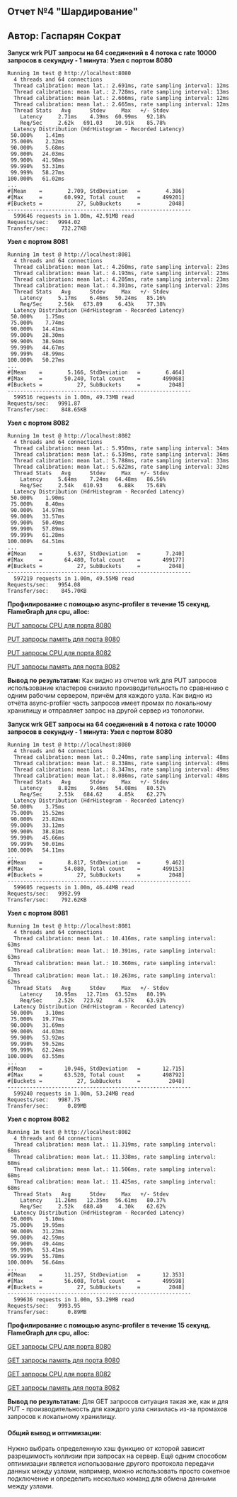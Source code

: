 ## Отчет №4 "Шардирование"
## Автор: Гаспарян Сократ

<b>Запуск wrk PUT запросы на 64 соединений в 4 потока с rate 10000 запросов в секундну - 1 минута:</b>
<b>Узел с портом 8080</b>
```
Running 1m test @ http://localhost:8080
  4 threads and 64 connections
  Thread calibration: mean lat.: 2.691ms, rate sampling interval: 12ms
  Thread calibration: mean lat.: 2.728ms, rate sampling interval: 13ms
  Thread calibration: mean lat.: 2.666ms, rate sampling interval: 12ms
  Thread calibration: mean lat.: 2.665ms, rate sampling interval: 12ms
  Thread Stats   Avg      Stdev     Max   +/- Stdev
    Latency     2.71ms    4.39ms  60.99ms   92.18%
    Req/Sec     2.62k   691.03    10.91k    85.78%
  Latency Distribution (HdrHistogram - Recorded Latency)
 50.000%    1.41ms
 75.000%    2.32ms
 90.000%    5.68ms
 99.000%   24.03ms
 99.900%   41.98ms
 99.990%   53.31ms
 99.999%   58.27ms
100.000%   61.02ms
...
#[Mean    =        2.709, StdDeviation   =        4.386]
#[Max     =       60.992, Total count    =       499201]
#[Buckets =           27, SubBuckets     =         2048]
----------------------------------------------------------
  599646 requests in 1.00m, 42.91MB read
Requests/sec:   9994.02
Transfer/sec:    732.27KB
```

<b>Узел с портом 8081</b>
```
Running 1m test @ http://localhost:8081
  4 threads and 64 connections
  Thread calibration: mean lat.: 4.260ms, rate sampling interval: 23ms
  Thread calibration: mean lat.: 4.193ms, rate sampling interval: 23ms
  Thread calibration: mean lat.: 4.205ms, rate sampling interval: 23ms
  Thread calibration: mean lat.: 4.301ms, rate sampling interval: 23ms
  Thread Stats   Avg      Stdev     Max   +/- Stdev
    Latency     5.17ms    6.46ms  50.24ms   85.16%
    Req/Sec     2.56k   673.89     6.43k    77.38%
  Latency Distribution (HdrHistogram - Recorded Latency)
 50.000%    1.75ms
 75.000%    7.74ms
 90.000%   14.41ms
 99.000%   28.30ms
 99.900%   38.94ms
 99.990%   44.67ms
 99.999%   48.99ms
100.000%   50.27ms
...
#[Mean    =        5.166, StdDeviation   =        6.464]
#[Max     =       50.240, Total count    =       499068]
#[Buckets =           27, SubBuckets     =         2048]
----------------------------------------------------------
  599516 requests in 1.00m, 49.73MB read
Requests/sec:   9991.87
Transfer/sec:    848.65KB
```

<b>Узел с портом 8082</b>
```
Running 1m test @ http://localhost:8082
  4 threads and 64 connections
  Thread calibration: mean lat.: 5.950ms, rate sampling interval: 34ms
  Thread calibration: mean lat.: 6.539ms, rate sampling interval: 36ms
  Thread calibration: mean lat.: 5.788ms, rate sampling interval: 33ms
  Thread calibration: mean lat.: 5.622ms, rate sampling interval: 32ms
  Thread Stats   Avg      Stdev     Max   +/- Stdev
    Latency     5.64ms    7.24ms  64.48ms   86.56%
    Req/Sec     2.54k   610.93     6.88k    75.68%
  Latency Distribution (HdrHistogram - Recorded Latency)
 50.000%    1.90ms
 75.000%    8.40ms
 90.000%   14.97ms
 99.000%   33.57ms
 99.900%   50.49ms
 99.990%   57.89ms
 99.999%   61.28ms
100.000%   64.51ms
...
#[Mean    =        5.637, StdDeviation   =        7.240]
#[Max     =       64.480, Total count    =       499177]
#[Buckets =           27, SubBuckets     =         2048]
----------------------------------------------------------
  597219 requests in 1.00m, 49.55MB read
Requests/sec:   9954.08
Transfer/sec:    845.70KB
```

<b>Профилирование с помощью async-profiler в течение 15 секунд. FlameGraph для cpu, alloc:</b>

<a href=./resource/profile-html/stage4/stage4-put-cpu-con64-8080.html>PUT запросы CPU для порта 8080</a>

<a href=./resource/profile-html/stage4/stage4-put-mem-con64-8080.html>PUT запросы память для порта 8080</a>

<a href=./resource/profile-html/stage4/stage4-put-cpu-con64-8082.html>PUT запросы CPU для порта 8082</a>

<a href=./resource/profile-html/stage4/stage4-put-mem-con64-8082.html>PUT запросы память для порта 8082</a>

<b>Вывод по результатам:</b>
Как видно из отчетов wrk для PUT запросов использование кластеров снизило производительность по сравнению с одним рабочим сервером, причём для каждого узла. Как видно из отчёта async-profiler часть запросов имеет промах по локальному хранилищу и отправляет запрос на другой сервер из топологии.


<b>Запуск wrk GET запросы на 64 соединений в 4 потока с rate 10000 запросов в секундну - 1 минута:</b>
<b>Узел с портом 8080</b>
```
Running 1m test @ http://localhost:8080
  4 threads and 64 connections
  Thread calibration: mean lat.: 8.240ms, rate sampling interval: 48ms
  Thread calibration: mean lat.: 8.338ms, rate sampling interval: 49ms
  Thread calibration: mean lat.: 8.347ms, rate sampling interval: 49ms
  Thread calibration: mean lat.: 8.086ms, rate sampling interval: 48ms
  Thread Stats   Avg      Stdev     Max   +/- Stdev
    Latency     8.82ms    9.46ms  54.08ms   80.52%
    Req/Sec     2.53k   684.62     4.85k    62.27%
  Latency Distribution (HdrHistogram - Recorded Latency)
 50.000%    3.75ms
 75.000%   15.52ms
 90.000%   23.82ms
 99.000%   33.12ms
 99.900%   38.81ms
 99.990%   45.66ms
 99.999%   50.01ms
100.000%   54.11ms
...
#[Mean    =        8.817, StdDeviation   =        9.462]
#[Max     =       54.080, Total count    =       499153]
#[Buckets =           27, SubBuckets     =         2048]
----------------------------------------------------------
  599605 requests in 1.00m, 46.44MB read
Requests/sec:   9992.99
Transfer/sec:    792.62KB
```

<b>Узел с портом 8081</b>
```
Running 1m test @ http://localhost:8081
  4 threads and 64 connections
  Thread calibration: mean lat.: 10.416ms, rate sampling interval: 63ms
  Thread calibration: mean lat.: 10.391ms, rate sampling interval: 63ms
  Thread calibration: mean lat.: 10.360ms, rate sampling interval: 63ms
  Thread calibration: mean lat.: 10.263ms, rate sampling interval: 62ms
  Thread Stats   Avg      Stdev     Max   +/- Stdev
    Latency    10.95ms   12.71ms  63.52ms   80.19%
    Req/Sec     2.52k   723.92     4.57k    63.93%
  Latency Distribution (HdrHistogram - Recorded Latency)
 50.000%    3.10ms
 75.000%   19.77ms
 90.000%   31.69ms
 99.000%   44.03ms
 99.900%   53.92ms
 99.990%   59.52ms
 99.999%   62.24ms
100.000%   63.55ms
...
#[Mean    =       10.946, StdDeviation   =       12.715]
#[Max     =       63.520, Total count    =       498792]
#[Buckets =           27, SubBuckets     =         2048]
----------------------------------------------------------
  599240 requests in 1.00m, 53.24MB read
Requests/sec:   9987.75
Transfer/sec:      0.89MB
```

<b>Узел с портом 8082</b>
```
Running 1m test @ http://localhost:8082
  4 threads and 64 connections
  Thread calibration: mean lat.: 11.319ms, rate sampling interval: 68ms
  Thread calibration: mean lat.: 11.338ms, rate sampling interval: 68ms
  Thread calibration: mean lat.: 11.506ms, rate sampling interval: 68ms
  Thread calibration: mean lat.: 11.425ms, rate sampling interval: 68ms
  Thread Stats   Avg      Stdev     Max   +/- Stdev
    Latency    11.26ms   12.35ms  56.61ms   80.37%
    Req/Sec     2.52k   680.40     4.30k    62.62%
  Latency Distribution (HdrHistogram - Recorded Latency)
 50.000%    5.10ms
 75.000%   19.95ms
 90.000%   31.23ms
 99.000%   42.59ms
 99.900%   49.44ms
 99.990%   53.41ms
 99.999%   55.78ms
100.000%   56.64ms
...
#[Mean    =       11.257, StdDeviation   =       12.353]
#[Max     =       56.608, Total count    =       499598]
#[Buckets =           27, SubBuckets     =         2048]
----------------------------------------------------------
  599636 requests in 1.00m, 53.29MB read
Requests/sec:   9993.95
Transfer/sec:      0.89MB
```

<b>Профилирование с помощью async-profiler в течение 15 секунд. FlameGraph для cpu, alloc:</b>

<a href=./resource/profile-html/stage4/stage4-get-cpu-con64-8080.html>GET запросы CPU для порта 8080</a>

<a href=./resource/profile-html/stage4/stage4-get-mem-con64-8080.html>GET запросы память для порта 8080</a>

<a href=./resource/profile-html/stage4/stage4-get-cpu-con64-8082.html>GET запросы CPU для порта 8082</a>

<a href=./resource/profile-html/stage4/stage4-get-mem-con64-8082.html>GET запросы память для порта 8082</a>

<b>Вывод по результатам:</b>
Для GET запросов ситуация такая же, как и для PUT - производительность для каждого узла снизилась из-за промахов запросов к локальному хранилищу.




<h4>Общий вывод и оптимизации:</h4>
Нужно выбрать определенную хэш функцию от которой зависит разрешимость коллизии при запросах на сервер. Ещё одним способом оптимизации является использование другого протокола передачи данных между узлами, например, можно использовать просто сокетное подключение и определить несколько команд для обмена данными между узлами.
 